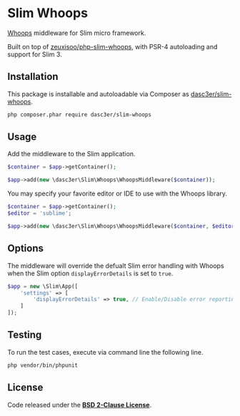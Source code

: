 # Slim Whoops

[Whoops](https://github.com/filp/whoops) middleware for Slim micro framework.

Built on top of [zeuxisoo/php-slim-whoops](https://github.com/zeuxisoo/php-slim-whoops), with PSR-4 autoloading and support for Slim 3.

## Installation

This package is installable and autoloadable via Composer as [dasc3er/slim-whoops](https://packagist.org/packages/dasc3er/slim-whoops).

```bash
php composer.phar require dasc3er/slim-whoops
```

## Usage

Add the middleware to the Slim application.

```php
$container = $app->getContainer();

$app->add(new \dasc3er\Slim\Whoops\WhoopsMiddleware($container));
```

You may specify your favorite editor or IDE to use with the Whoops library.

```php
$container = $app->getContainer();
$editor = 'sublime';

$app->add(new \dasc3er\Slim\Whoops\WhoopsMiddleware($container, $editor));
```

## Options

The middleware will override the defualt Slim error handling with Whoops when the Slim option `displayErrorDetails` is set to `true`.

```php
$app = new \Slim\App([
    'settings' => [
        'displayErrorDetails' => true, // Enable/Disable error reporting
    ]
]);
```

## Testing

To run the test cases, execute via command line the following line.

```bash
php vendor/bin/phpunit
```

## License

Code released under the [**BSD 2-Clause License**](https://github.com/Dasc3er/slim-whoops/blob/master/LICENSE).
